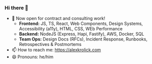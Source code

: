 ### Hi there 👋

- 💬 Now open for contract and consulting work!
  - **Frontend:** JS, TS, React, Web Components, Design Systems, Accessibility (a11y), HTML, CSS, WEb Performance
  - **Backend:** NodeJS (Express, Hapi, Fastify), AWS, Docker, SQL
  - **Team Ops:** Design Docs (RFCs), Incident Response, Runbooks, Retrospectives & Postmortems
- 📫 How to reach me: https://alexkrolick.com
- 😄 Pronouns: he/him
